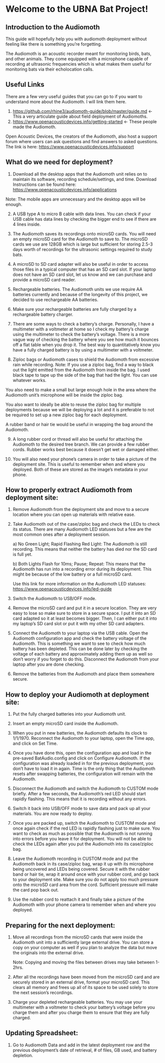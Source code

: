 # Welcome to the UBNA Bat Project!

## Introduction to the Audiomoth

This guide will hopefully help you with audiomoth deployment without feeling like there is something you’re forgetting.

The Audiomoth is an acoustic recorder meant for monitoring birds, bats, and other animals. They come equipped with a microphone capable of recording at ultrasonic frequencies which is what makes them useful for monitoring bats via their echolocation calls.

## Useful Links

There are a few very useful guides that you can go to if you want to understand more about the Audiomoth. I will link them here.
1) https://github.com/rhine3/audiomoth-guide/blob/master/guide.md <- This a very articulate guide about field deployment of Audiomoths.
2) https://www.openacousticdevices.info/getting-started <- These people made the Audiomoth.

Open Acoustic Devices, the creators of the Audiomoth, also host a support forum where users can ask questions and find answers to asked questions. 
	The link is here: https://www.openacousticdevices.info/support

## What do we need for deployment?

1) Download all the desktop apps that the Audiomoth unit relies on to maintain its software, recording schedule/settings, and time.
Download Instructions can be found here:
https://www.openacousticdevices.info/applications

Note: The mobile apps are unnecessary and the desktop apps will be enough.

2) A USB type A to micro B cable with data lines. You can check if your USB cable has data lines by checking the bigger end to see if there are 4 lines inside.

3) The Audiomoth saves its recordings onto microSD cards. You will need an empty microSD card for the Audiomoth to save to. The microSD cards we use are 128GB which is large but sufficient for storing 2.5-3 days worth of recordings for the ultrasonic settings required to study bats. 

4) A microSD to SD card adapter will also be useful in order to access those files in a typical computer that has an SD card slot. If your laptop does not have an SD card slot, let us know and we can purchase and provide a microSD card reader.

5) Rechargeable batteries. The Audiomoth units we use require AA batteries currently and because of the longevity of this project, we decided to use rechargeable AA batteries.

6) Make sure your rechargeable batteries are fully charged by a rechargeable battery charger.

7) There are some ways to check a battery’s charge. Personally, I have a multimeter with a voltmeter at home so I check my battery’s charge using the multimeter to check the battery’s voltage. There is a more vague way of checking the battery where you see how much it bounces off a flat table when you drop it. The best way to quantitatively know you have a fully charged battery is by using a multimeter with a voltmeter.

8) Ziploc bags or Audiomoth cases to shield the Audiomoth from excessive rain while recording.
Note: If you use a ziploc bag, find a way to black out the light emitted from the Audiomoth from inside the bag. I used black tape to tape up the side of the bag that had the light. You can use whatever works.

You also need to make a small but large enough hole in the area where the Audiomoth unit’s microphone will be inside the ziploc bag. 

You also want to ideally be able to reuse the ziploc bag for multiple deployments because we will be deploying a lot and it is preferable to not be required to set up a new ziploc bag for each deployment.

A rubber band or hair tie would be useful in wrapping the bag around the Audiomoth.

9) A long rubber cord or thread will also be useful for attaching the Audiomoth to the desired tree branch. We can provide a few rubber cords. Rubber works best because it doesn’t get wet or damaged either.

10) You will also need your phone’s camera in order to take a picture of the deployment site. This is useful to remember when and where you deployed. Both of these are stored as the image’s metadata in your phone.

## How to properly extract Audiomoth from deployment site:

1) Remove Audiomoth from the deployment site and move to a secure location where you can open up materials with relative ease.

2) Take Audiomoth out of the case/ziploc bag and check the LEDs to check its status. There are many Audiomoth LED statuses but a few are the most common ones after a deployment session.
	
	a) No Green Light; Rapid Flashing Red Light: The Audiomoth is still recording. This means that neither the battery has died nor the SD card is full yet.

	b) Both Lights Flash for 10ms; Pause; Repeat: This means that the Audiomoth has run into a recording error during its deployment. This might be because of the low battery or a full microSD card.
		
	Use this link for more information on the Audiomoth LED statuses:
https://www.openacousticdevices.info/led-guide

3) Switch the Audiomoth to USB/OFF mode.

4) Remove the microSD card and put it in a secure location. They are very easy to lose so make sure to store in a secure space. I put it into an SD card adapted so it at least becomes bigger. Then, I can either put it into my laptop’s SD card slot or put it with my other SD card adapters.

5) Connect the Audiomoth to your laptop via the USB cable. Open the Audiomoth configuration app and check the battery voltage of the Audiomoth. This is something we want to see to check how much battery has been depleted. This can be done later by checking the voltage of each battery and approximately adding them up as well so don’t worry if you forget to do this. Disconnect the Audiomoth from your laptop after you are done checking.

6) Remove the batteries from the Audiomoth and place them somewhere secure.

## How to deploy your Audiomoth at deployment site:

1) Put the fully charged batteries into your Audiomoth unit.

2) Insert an empty microSD card inside the Audiomoth.

3) When you put in new batteries, the Audiomoth defaults its clock to 1/1/1970. Reconnect the Audiomoth to your laptop, open the Time app, and click on Set Time.

4) Once you have done this, open the configuration app and load in the pre-saved BatAudio.config and click on Configure Audiomoth. If the configuration was already loaded in for the previous deployment, you don’t have to load it in again. Time is the only thing that the Audiomoth resets after swapping batteries, the configuration will remain with the Audiomoth.

5) Disconnect the Audiomoth and switch the Audiomoth to CUSTOM mode briefly. After a few seconds, the Audiomoth’s red LED should start rapidly flashing. This means that it is recording without any errors.

6) Switch it back into USB/OFF mode to save data and pack up all your materials. You are now ready to deploy.

7) Once you are packed up, switch the Audiomoth to CUSTOM mode and once again check if the red LED is rapidly flashing just to make sure. You want to check as much as possible that the Audiomoth is not running into errors before you leave it for deployment. You will not be able to check the LEDs again after you put the Audiomoth into its case/ziploc bag.
		
8) Leave the Audiomoth recording in CUSTOM mode and put the Audiomoth back in its case/ziploc bag, wrap it up with its microphone being uncovered and LEDs being covered. Secure it with the rubber band or hair tie, wrap it around once with your rubber cord, and go back to your deployment site. Make sure you do not apply too much pressure onto the microSD card area from the cord. Sufficient pressure will make the card pop back out.

9) Use the rubber cord to reattach it and finally take a picture of the Audiomoth with your phone camera to remember when and where you deployed.

## Preparing for the next deployment:

1) Move all recordings from the microSD cards that were inside the Audiomoth unit into a sufficiently large external drive. You can store a copy on your computer as well if you plan to analyze the data but move the originals into the external drive.

	Note: Copying and moving the files between drives may take between 1-2hrs.

2) After all the recordings have been moved from the microSD card and are securely stored in an external drive, format your microSD card. This clears all memory and frees up all of its space to be used solely to store the next session’s recordings.

3) Charge your depleted rechargeable batteries. You may use your multimeter with a voltmeter to check your battery’s voltage before you charge them and after you charge them to ensure that they are fully charged. 

## Updating Spreadsheet:

1) Go to Audiomoth Data and add in the latest deployment row and the previous deployment’s date of retrieval, # of files, GB used, and battery depletion.

